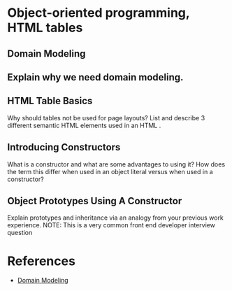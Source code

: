 # Object-oriented programming, HTML tables

## Domain Modeling

Explain why we need domain modeling.
- 

## HTML Table Basics

Why should tables not be used for page layouts?
List and describe 3 different semantic HTML elements used in an HTML <table>.

## Introducing Constructors

What is a constructor and what are some advantages to using it?
How does the term this differ when used in an object literal versus when used in a constructor?

## Object Prototypes Using A Constructor

Explain prototypes and inheritance via an analogy from your previous work experience.
NOTE: This is a very common front end developer interview question

# References
- [Domain Modeling](https://github.com/codefellows/domain_modeling#domain-modeling)
